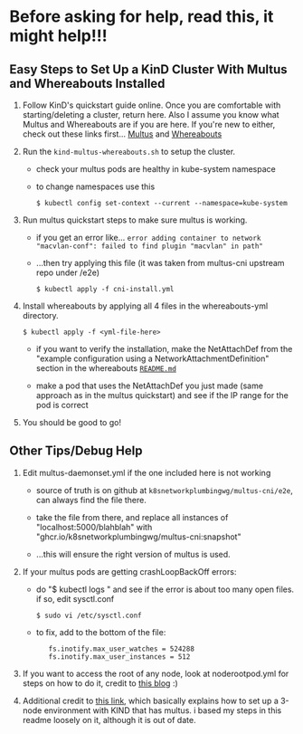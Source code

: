 # Before asking for help, read this, it might help!!!

## Easy Steps to Set Up a KinD Cluster With Multus and Whereabouts Installed

1. Follow KinD's quickstart guide online. Once you are comfortable with starting/deleting a cluster, return here. Also I assume you know what Multus and Whereabouts are if you are here. If you're new to either, check out these links first... [Multus](https://github.com/k8snetworkplumbingwg/multus-cni) and [Whereabouts](https://github.com/k8snetworkplumbingwg/whereabouts)

2. Run the `kind-multus-whereabouts.sh` to setup the cluster.
   
   - check your multus pods are healthy in kube-system namespace
	
   - to change namespaces use this
		
		`$ kubectl config set-context --current --namespace=kube-system`

3. Run multus quickstart steps to make sure multus is working.
   
   - if you get an error like... `error adding container to network "macvlan-conf": failed to find plugin "macvlan" in path"`

   - ...then try applying this file (it was taken from multus-cni upstream repo under /e2e)
	
		`$ kubectl apply -f cni-install.yml`


4. Install whereabouts by applying all 4 files in the whereabouts-yml directory.
   
	`$ kubectl apply -f <yml-file-here>` 

   - if you want to verify the installation, make the NetAttachDef from the "example configuration using a NetworkAttachmentDefinition" section in the whereabouts [`README.md`](https://github.com/k8snetworkplumbingwg/whereabouts#an-example-configuration-using-a-networkattachmentdefinition)
  
   - make a pod that uses the NetAttachDef you just made (same approach as in the multus quickstart) and see if the IP range for the pod is correct

5. You should be good to go!

## Other Tips/Debug Help

1. Edit multus-daemonset.yml if the one included here is not working

   - source of truth is on github at `k8snetworkplumbingwg/multus-cni/e2e`, can always find the file there.

   - take the file from there, and replace all instances of "localhost:5000/blahblah" with "ghcr.io/k8snetworkplumbingwg/multus-cni:snapshot" 
   
   - ...this will ensure the right version of multus is used.

2. If your multus pods are getting crashLoopBackOff errors:

   - do "$ kubectl logs <pod-name>" and see if the error is about too many open files.
  if so, edit sysctl.conf
	
		`$ sudo vi /etc/sysctl.conf`

   - to fix, add to the bottom of the file:
	
			fs.inotify.max_user_watches = 524288
			fs.inotify.max_user_instances = 512

3. If you want to access the root of any node, look at noderootpod.yml for steps on how to do it, credit to [this blog](https://raesene.github.io/blog/2019/04/01/The-most-pointless-kubernetes-command-ever/) :)

4. Additional credit to [this link](https://gist.github.com/s1061123/c0b857ec1a399c1e174531c0b826a81c), which basically explains how to set up a 3-node environment with KIND that has multus. i based my steps in this readme loosely on it, although it is out of date.